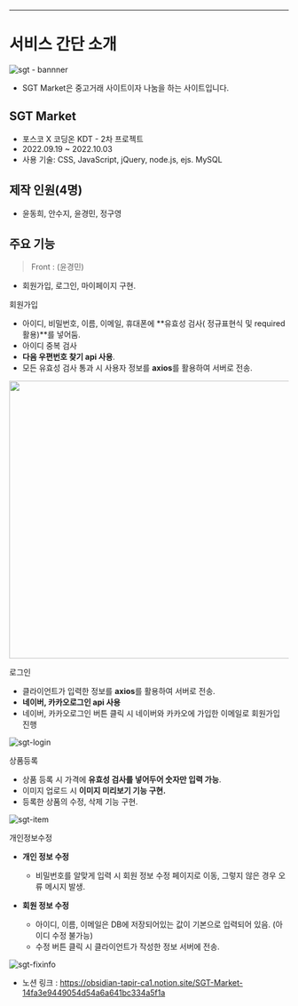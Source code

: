 ---
# 서비스 간단 소개

![sgt - bannner](https://user-images.githubusercontent.com/107985535/199933761-ae36b7c2-db64-4231-beb6-d058ff614d45.JPG)

* SGT Market은 중고거래 사이트이자 나눔을 하는 사이트입니다.

## SGT Market
* 포스코 X 코딩온 KDT - 2차 프로젝트
* 2022.09.19 ~ 2022.10.03
* 사용 기술: CSS, JavaScript, jQuery, node.js, ejs. MySQL

## 제작 인원(4명)
* 윤동희, 안수지, 윤경민, 정구영

## 주요 기능

> Front : (윤경민)
* 회원가입, 로그인, 마이페이지 구현.

회원가입

* 아이디, 비밀번호, 이름, 이메일, 휴대폰에 **유효성 검사( 정규표현식 및 required 활용)**를 넣어둠.
* 아이디 중복 검사
* **다음 우편번호 찾기 api 사용**.
* 모든 유효성 검사 통과 시 사용자 정보를 **axios**를 활용하여 서버로 전송.

<img src="https://user-images.githubusercontent.com/107985535/199935191-306b9f78-27cd-4bbf-8fcb-ccd44ed21420.png" width="600" height="500">

로그인

* 클라이언트가 입력한 정보를 **axios**를 활용하여 서버로 전송.
* **네이버, 카카오로그인 api 사용**
* 네이버, 카카오로그인 버튼 클릭 시 네이버와 카카오에 가입한 이메일로 회원가입 진행

![sgt-login](https://user-images.githubusercontent.com/107985535/196098682-40823c74-acf5-4b20-bf42-6f80342d9b07.gif)


상품등록

* 상품 등록 시 가격에 **유효성 검사를 넣어두어 숫자만 입력 가능**.
* 이미지 업로드 시 **이미지 미리보기 기능 구현.**
* 등록한 상품의 수정, 삭제 기능 구현.

![sgt-item](https://user-images.githubusercontent.com/107985535/196099432-9298c31c-1745-42e1-aa64-a1f3daef5c99.gif)

개인정보수정

* **개인 정보 수정**
    - 비밀번호를 알맞게 입력 시 회원 정보 수정 페이지로 이동, 그렇지 않은 경우 오류 메시지 발생.
    
* **회원 정보 수정**
    * 아이디, 이름, 이메일은 DB에 저장되어있는 값이 기본으로 입력되어 있음. (아이디 수정 불가능)
    * 수정 버튼 클릭 시 클라이언트가 작성한 정보 서버에 전송.

![sgt-fixinfo](https://user-images.githubusercontent.com/107985535/196099527-74815493-ebe3-44a3-81ea-82a027b3273c.gif)

* 노션 링크 : https://obsidian-tapir-ca1.notion.site/SGT-Market-14fa3e9449054d54a6a641bc334a5f1a

